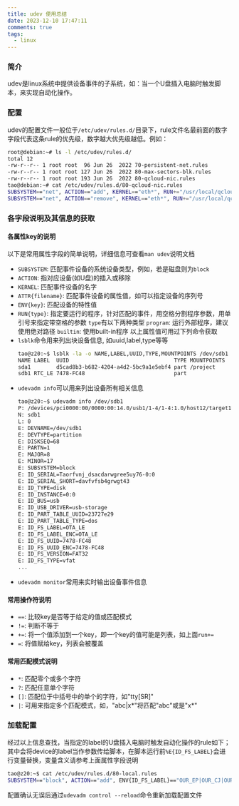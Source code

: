 ```yaml
---
title: udev 使用总结
date: 2023-12-10 17:47:11
comments: true
tags:
  - linux
---
```

### 简介
udev是linux系统中提供设备事件的子系统，如：当一个U盘插入电脑时触发脚本，来实现自动化操作。
### 配置
udev的配置文件一般位于`/etc/udev/rules.d/`目录下，rule文件名最前面的数字字段代表这条rule的优先级，数字越大优先级越低。例如：
``` bash
root@debian:~# ls -l /etc/udev/rules.d/
total 12
-rw-r--r-- 1 root root  96 Jun 26  2022 70-persistent-net.rules
-rw-r--r-- 1 root root 127 Jun 26  2022 80-max-sectors-blk.rules
-rw-r--r-- 1 root root 193 Jun 26  2022 80-qcloud-nic.rules
tao@debian:~# cat /etc/udev/rules.d/80-qcloud-nic.rules
SUBSYSTEM=="net", ACTION=="add", KERNEL=="eth*", RUN+="/usr/local/qcloud/udev_run/udev_run.sh"
SUBSYSTEM=="net", ACTION=="remove", KERNEL=="eth*", RUN+="/usr/local/qcloud/udev_run/udev_run.sh"
```
### 各字段说明及其信息的获取
#### 各属性key的说明
以下是常用属性字段的简单说明，详细信息可查看`man udev`说明文档
- `SUBSYSTEM`: 匹配事件设备的系统设备类型，例如，若是磁盘则为`block`
- `ACTION`: 指对应设备(如U盘)的插入或移除
- `KERNEL`: 匹配事件设备的名字
- `ATTR{filename}`: 匹配事件设备的属性值，如可以指定设备的序列号
- `ENV{key}`: 匹配设备的特性值
- `RUN{type}`: 指定要运行的程序，针对匹配的事件，用空格分割程序参数，用单引号来指定带空格的参数
    `type`有以下两种类型
    `program`: 运行外部程序，建议使用绝对路径
    `builtin`: 使用built-in程序
以上属性值可用过下列命令获取
- `lsblk`命令用来列出块设备信息, 如uuid,label,type等等
    ```bash
    tao@z20:~$ lsblk -la -o NAME,LABEL,UUID,TYPE,MOUNTPOINTS /dev/sdb1 /dev/sda1
    NAME LABEL  UUID                                 TYPE MOUNTPOINTS
    sda1        d5cad8b3-b682-4204-a4d2-5bc9a1e5ebf4 part /project
    sdb1 RTC_LE 7478-FC48                            part
    ```
- `udevadm info`可以用来列出设备所有相关信息
    ```bash
    tao@z20:~$ udevadm info /dev/sdb1
    P: /devices/pci0000:00/0000:00:14.0/usb1/1-4/1-4:1.0/host12/target12:0:0/12:0:0:0/block/sdb/sdb1
    N: sdb1
    L: 0
    E: DEVNAME=/dev/sdb1
    E: DEVTYPE=partition
    E: DISKSEQ=68
    E: PARTN=1
    E: MAJOR=8
    E: MINOR=17
    E: SUBSYSTEM=block
    E: ID_SERIAL=Taorfvnj_dsacdarwgree5uy76-0:0
    E: ID_SERIAL_SHORT=davfvfsb4grwgt43
    E: ID_TYPE=disk
    E: ID_INSTANCE=0:0
    E: ID_BUS=usb
    E: ID_USB_DRIVER=usb-storage
    E: ID_PART_TABLE_UUID=23727e29
    E: ID_PART_TABLE_TYPE=dos
    E: ID_FS_LABEL=OTA_LE
    E: ID_FS_LABEL_ENC=OTA_LE
    E: ID_FS_UUID=7478-FC48
    E: ID_FS_UUID_ENC=7478-FC48
    E: ID_FS_VERSION=FAT32
    E: ID_FS_TYPE=vfat
    ...

    ```
- `udevadm monitor`常用来实时输出设备事件信息

#### 常用操作符说明
- `==`: 比较key是否等于给定的值或匹配模式
- `!=`: 判断不等于
- `+=`: 将一个值添加到一个key，即一个key的值可能是列表，如上面`run+=`
- `=`: 将值赋给key，列表会被覆盖

#### 常用匹配模式说明
- `*`: 匹配零个或多个字符
- `?`: 匹配任意单个字符
- `[]`: 匹配位于中括号中的单个的字符，如"tty[SR]"
- `|`: 可用来指定多个匹配模式，如，"abc|x*"将匹配"abc"或是"x*"

### 加载配置
经过以上信息查找，当指定的label的U盘插入电脑时触发自动化操作的rule如下；其中会将device的label当作参数传给脚本，在脚本运行前`%E{ID_FS_LABEL}`会进行变量替换，变量含义请参考上面属性字段说明
```bash
tao@z20:~$ cat /etc/udev/rules.d/80-local.rules
SUBSYSTEM=="block", ACTION=="add", ENV{ID_FS_LABEL}=="OUR_EP|OUR_CJ|OUR_SNM", RUN+="/home/tao/trigger.sh %E{ID_FS_LABEL}"
```
配置确认无误后通过`udevadm control --reload`命令重新加载配置文件

